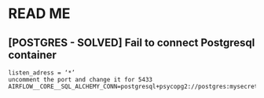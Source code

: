 # READ ME

## [POSTGRES - SOLVED] Fail to connect Postgresql container
```
listen_adress = ‘*’
uncomment the port and change it for 5433
AIRFLOW__CORE__SQL_ALCHEMY_CONN=postgresql+psycopg2://postgres:mysecretpassword@postgres:5433/airflow
```